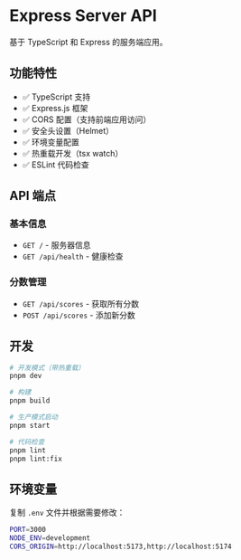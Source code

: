 # Express Server API

基于 TypeScript 和 Express 的服务端应用。

## 功能特性

- ✅ TypeScript 支持
- ✅ Express.js 框架
- ✅ CORS 配置（支持前端应用访问）
- ✅ 安全头设置（Helmet）
- ✅ 环境变量配置
- ✅ 热重载开发（tsx watch）
- ✅ ESLint 代码检查

## API 端点

### 基本信息

- `GET /` - 服务器信息
- `GET /api/health` - 健康检查

### 分数管理

- `GET /api/scores` - 获取所有分数
- `POST /api/scores` - 添加新分数

## 开发

```bash
# 开发模式（带热重载）
pnpm dev

# 构建
pnpm build

# 生产模式启动
pnpm start

# 代码检查
pnpm lint
pnpm lint:fix
```

## 环境变量

复制 `.env` 文件并根据需要修改：

```bash
PORT=3000
NODE_ENV=development
CORS_ORIGIN=http://localhost:5173,http://localhost:5174
```
